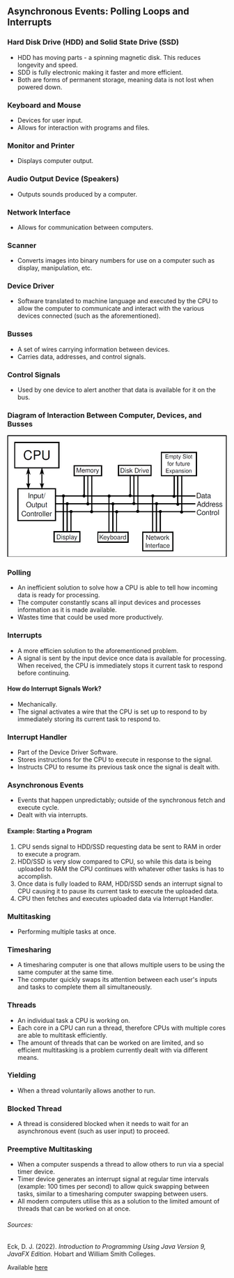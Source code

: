 
## Asynchronous Events: Polling Loops and Interrupts

### Hard Disk Drive (HDD) and Solid State Drive (SSD)

- HDD has moving parts - a spinning magnetic disk. This reduces longevity and speed.
- SDD is fully electronic making it faster and more efficient.
- Both are forms of permanent storage, meaning data is not lost when powered down.

### Keyboard and Mouse

- Devices for user input.
- Allows for interaction with programs and files.

### Monitor and Printer

- Displays computer output.

### Audio Output Device (Speakers)

- Outputs sounds produced by a computer.

### Network Interface

- Allows for communication between computers.

### Scanner

- Converts images into binary numbers for use on a computer such as display, manipulation, etc.

### Device Driver

- Software translated to machine language and executed by the CPU to allow the computer to communicate and interact with the various devices connected (such as the aforementioned).

### Busses

- A set of wires carrying information between devices.
- Carries data, addresses, and control signals.

### Control Signals

- Used by one device to alert another that data is available for it on the bus.

### Diagram of Interaction Between Computer, Devices, and Busses

![Simple Computer System Diagram](/images/simple-computer-system.jpg)

### Polling

- An inefficient solution to solve how a CPU is able to tell how incoming data is ready for processing.
- The computer constantly scans all input devices and processes information as it is made available.
- Wastes time that could be used more productively.

### Interrupts

- A more efficien solution to the aforementioned problem.
- A signal is sent by the input device once data is available for processing. When received, the CPU is immediately stops it current task to respond before continuing.

#### How do Interrupt Signals Work?

- Mechanically.
- The signal activates a wire that the CPU is set up to respond to by immediately storing its current task to respond to.

### Interrupt Handler

- Part of the Device Driver Software.
- Stores instructions for the CPU to execute in response to the signal.
- Instructs CPU to resume its previous task once the signal is dealt with.

### Asynchronous Events

- Events that happen unpredictably; outside of the synchronous fetch and execute cycle.
- Dealt with via interrupts.

#### Example: Starting a Program

1. CPU sends signal to HDD/SSD requesting data be sent to RAM in order to execute a program.
2. HDD/SSD is very slow compared to CPU, so while this data is being uploaded to RAM the CPU continues with whatever other tasks is has to accomplish.
3. Once data is fully loaded to RAM, HDD/SSD sends an interrupt signal to CPU causing it to pause its current task to execute the uploaded data.
4. CPU then fetches and executes uploaded data via Interrupt Handler.

### Multitasking

- Performing multiple tasks at once.

### Timesharing

- A timesharing computer is one that allows multiple users to be using the same computer at the same time.
- The computer quickly swaps its attention between each user's inputs and tasks to complete them all simultaneously.

### Threads

- An individual task a CPU is working on.
- Each core in a CPU can run a thread, therefore CPUs with multiple cores are able to multitask efficiently.
- The amount of threads that can be worked on are limited, and so efficient multitasking is a problem currently dealt with via different means.

### Yielding

- When a thread voluntarily allows another to run.

### Blocked Thread

- A thread is considered blocked when it needs to wait for an asynchronous event (such as user input) to proceed.

### Preemptive Multitasking

- When a computer suspends a thread to allow others to run via a special timer device.
- Timer device generates an interrupt signal at regular time intervals (example: 100 times per second) to allow quick swapping between tasks, similar to a timesharing computer swapping between users.
- All modern computers utilise this as a solution to the limited amount of threads that can be worked on at once.

###### Sources:

Eck, D. J. (2022). *Introduction to Programming Using Java Version 9, JavaFX Edition.* Hobart and William Smith Colleges.

Available [here](https://math.hws.edu/javanotes/?fbclid=IwAR3V0pxqmqNeSpasvbbVrx-RAylNmYW7yYnD2q8-1nJMHErQxynK27MNOhw)